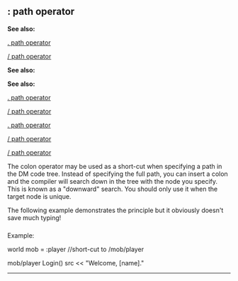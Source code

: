 

 : path operator
-----------------




**See also:** 


[. path operator](#/operator/path/%2e) 

[/ path operator](#/operator/path//) 




**See also:** 

**See also:**

[. path operator](#/operator/path/%2e) 

[/ path operator](#/operator/path//) 


[. path operator](#/operator/path/%2e)

[/ path operator](#/operator/path//) 

[/ path operator](#/operator/path//)

 The colon operator may be used as a short-cut when specifying a path in the
DM code tree. Instead of specifying the full path, you can insert a colon and
the compiler will search down in the tree with the node you specify. This is
known as a "downward" search. You should only use it when the target node is
unique.




 The following example demonstrates the principle but it obviously doesn't
save much typing!



### 
 Example:



 world
 mob = :player //short-cut to /mob/player

mob/player
 Login()
 src << "Welcome, [name]."



---


